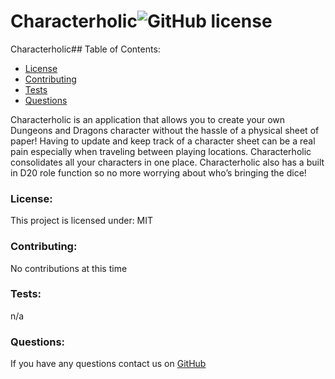 # Characterholic![GitHub license](https://img.shields.io/github/license/Naereen/StrapDown.js.svg)
Characterholic## Table of Contents:
* [License](#license)
* [Contributing](#contributing)
* [Tests](#tests)
* [Questions](#questions)

Characterholic is an application that allows you to create your own Dungeons and Dragons character without the hassle of a physical sheet of paper!
Having to update and keep track of a character sheet can be a real pain especially when traveling between playing locations. Characterholic consolidates all your characters in one place.
Characterholic also has a built in D20 role function so no more worrying about who’s bringing the dice!



### License:
This project is licensed under:
MIT
### Contributing:
No contributions at this time
### Tests:
n/a
### Questions:
If you have any questions contact us on [GitHub](https://github.com/shiromajh) 


